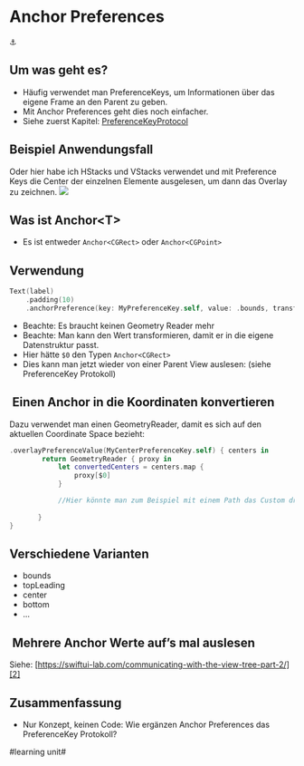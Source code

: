 # Anchor Preferences
⚓️

## Um was geht es?
- Häufig verwendet man PreferenceKeys, um Informationen über das eigene Frame an den Parent zu geben.
- Mit Anchor Preferences geht dies noch einfacher.
- Siehe zuerst Kapitel: [PreferenceKeyProtocol][1]

## Beispiel Anwendungsfall

Oder hier habe ich HStacks und VStacks verwendet und mit Preference Keys die Center der einzelnen Elemente ausgelesen, um dann das Overlay zu zeichnen.
![][image-1]

## Was ist Anchor\<T\>

- Es ist entweder `Anchor<CGRect>` oder `Anchor<CGPoint>`

## Verwendung

```swift
Text(label)
	.padding(10)
	.anchorPreference(key: MyPreferenceKey.self, value: .bounds, transform: { [MyTextPreferenceData(viewIdx: self.idx, bounds: $0)] })
```

- Beachte: Es braucht keinen Geometry Reader mehr
- Beachte: Man kann den Wert transformieren, damit er in die eigene Datenstruktur passt.
- Hier hätte `$0` den Typen `Anchor<CGRect>`
- Dies kann man jetzt wieder von einer Parent View auslesen: (siehe PreferenceKey Protokoll)

##  Einen Anchor in die Koordinaten konvertieren

Dazu verwendet man einen GeometryReader, damit es sich auf den aktuellen Coordinate Space bezieht:

```swift
.overlayPreferenceValue(MyCenterPreferenceKey.self) { centers in
		return GeometryReader { proxy in
			let convertedCenters = centers.map {
 				proxy[$0]
			}

			//Hier könnte man zum Beispiel mit einem Path das Custom drawing machen.
                            
       }
}
```

## Verschiedene Varianten

- bounds
- topLeading
- center
- bottom
- …

##  Mehrere Anchor Werte auf’s mal auslesen

Siehe:
[https://swiftui-lab.com/communicating-with-the-view-tree-part-2/][2]

## Zusammenfassung
- Nur Konzept, keinen Code: Wie ergänzen Anchor Preferences das PreferenceKey Protokoll?

[1]:	ulysses://x-callback-url/open?id=_UOqiYK7VeOg9VDOKLIOew
[2]:	https://swiftui-lab.com/communicating-with-the-view-tree-part-2/

[image-1]:	assets/Bildschirm%C2%ADfoto%202023-05-11%20um%2016.37.23.png

#learning unit#